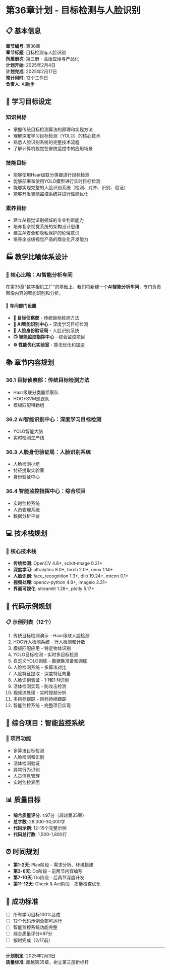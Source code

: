 # 第36章计划 - 目标检测与人脸识别

## 📋 基本信息

**章节编号**: 第36章  
**章节标题**: 目标检测与人脸识别  
**所属册次**: 第三册 - 高级应用与产品化  
**计划开始**: 2025年2月4日  
**计划完成**: 2025年2月17日  
**预计用时**: 12个工作日  
**负责人**: AI助手  

## 🎯 学习目标设定

### 知识目标
- 掌握传统目标检测算法的原理和实现方法
- 理解深度学习目标检测（YOLO）的核心技术
- 熟悉人脸识别系统的完整技术流程
- 了解计算机视觉在安防监控中的应用场景

### 技能目标
- 能够使用Haar级联分类器进行目标检测
- 能够部署和使用YOLO模型进行实时目标检测
- 能够实现完整的人脸识别系统（检测、对齐、识别、验证）
- 能够开发智能监控系统并进行性能优化

### 素养目标
- 建立AI视觉识别领域的专业判断能力
- 培养复杂视觉系统的架构设计思维
- 建立AI安全和隐私保护的伦理意识
- 培养企业级视觉产品的商业化开发能力

## 🏭 教学比喻体系设计

### 🎯 核心比喻：AI智能分析车间
在第35章"数字相机工厂"的基础上，我们将新建一个**AI智能分析车间**，专门负责图像内容的智能识别和分析。

#### 🏢 车间部门设置
- **🎯 目标侦察部** - 传统目标检测方法
- **🤖 AI智能识别中心** - 深度学习目标检测  
- **👤 人脸身份验证局** - 人脸识别系统
- **📺 智能监控指挥中心** - 综合监控项目
- **⚙️ 性能优化实验室** - 算法优化和加速

## 📚 章节内容规划

### 36.1 目标侦察部：传统目标检测方法
- Haar级联分类器侦察队
- HOG+SVM巡逻队  
- 模板匹配特勤组

### 36.2 AI智能识别中心：深度学习目标检测
- YOLO智能大脑
- 实时检测生产线

### 36.3 人脸身份验证局：人脸识别系统
- 人脸检测小组
- 特征提取实验室
- 身份验证中心

### 36.4 智能监控指挥中心：综合项目
- 实时监控系统
- 人员管理系统
- 数据分析平台

## 💻 技术栈规划

### 🔧 核心技术栈
- **传统检测**: OpenCV 4.8+, scikit-image 0.21+
- **深度学习**: ultralytics 8.0+, torch 2.0+, onnx 1.14+
- **人脸识别**: face_recognition 1.3+, dlib 19.24+, mtcnn 0.1+
- **视频处理**: opencv-python 4.8+, imageio 2.31+
- **界面可视化**: streamlit 1.28+, plotly 5.17+

## 📝 代码示例规划

### 📋 示例列表（12个）
1. 传统目标检测演示 - Haar级联人脸检测
2. HOG行人检测系统 - 行人检测和计数
3. 模板匹配应用 - 特定物体识别
4. YOLO目标检测 - 实时多目标检测
5. 自定义YOLO训练 - 数据集准备和训练
6. 人脸检测系统 - 多算法对比
7. 人脸特征提取 - 深度特征向量
8. 人脸识别验证 - 1:1和1:N识别
9. 活体检测实现 - 防攻击检测
10. 视频流处理 - 实时视频分析
11. 多目标跟踪 - 目标持续跟踪
12. 智能监控系统 - 完整项目实现

## 🚀 综合项目：智能监控系统

### 🎯 项目功能
- 多算法目标检测
- 人脸检测和识别
- 活体检测验证
- 异常行为识别
- 人员信息管理
- 实时监控界面

## 📊 质量目标

- **综合质量评分**: ≥97分（超越第35章）
- **总字数**: 28,000-30,000字
- **代码示例**: 12-15个完整示例
- **代码总行数**: 1,500-1,800行

## ⏰ 时间规划

- **第1-2天**: Plan阶段 - 需求分析、环境搭建
- **第3-6天**: Do阶段 - 前两节内容编写
- **第7-10天**: Do阶段 - 后两节深度开发
- **第11-12天**: Check & Act阶段 - 质量检查优化

## 🎯 成功标准

- [ ] 所有学习目标100%达成
- [ ] 12个代码示例全部可运行
- [ ] 智能监控系统功能完整
- [ ] 综合质量评分≥97分
- [ ] 按时完成（2/17前）

---

**计划制定**: 2025年2月3日  
**质量标准**: 超越第35章，树立第三册新标杆 